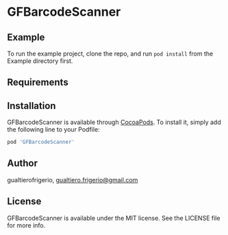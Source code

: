 # GFBarcodeScanner

## Example

To run the example project, clone the repo, and run `pod install` from the Example directory first.

## Requirements

## Installation

GFBarcodeScanner is available through [CocoaPods](https://cocoapods.org). To install
it, simply add the following line to your Podfile:

```ruby
pod 'GFBarcodeScanner'
```

## Author

gualtierofrigerio, gualtiero.frigerio@gmail.com

## License

GFBarcodeScanner is available under the MIT license. See the LICENSE file for more info.
